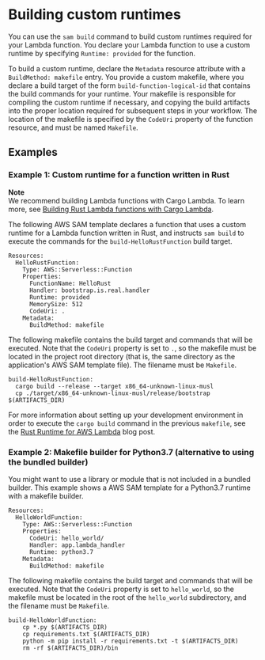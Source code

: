 # Building custom runtimes<a name="building-custom-runtimes"></a>

You can use the `sam build` command to build custom runtimes required for your Lambda function\. You declare your Lambda function to use a custom runtime by specifying `Runtime: provided` for the function\.

To build a custom runtime, declare the `Metadata` resource attribute with a `BuildMethod: makefile` entry\. You provide a custom makefile, where you declare a build target of the form `build-function-logical-id` that contains the build commands for your runtime\. Your makefile is responsible for compiling the custom runtime if necessary, and copying the build artifacts into the proper location required for subsequent steps in your workflow\. The location of the makefile is specified by the `CodeUri` property of the function resource, and must be named `Makefile`\.

## Examples<a name="building-custom-runtimes-examples"></a>

### Example 1: Custom runtime for a function written in Rust<a name="building-custom-runtimes-examples-rust"></a>

**Note**  
We recommend building Lambda functions with Cargo Lambda\. To learn more, see [Building Rust Lambda functions with Cargo Lambda](building-rust.md)\.

The following AWS SAM template declares a function that uses a custom runtime for a Lambda function written in Rust, and instructs `sam build` to execute the commands for the `build-HelloRustFunction` build target\.

```
Resources:
  HelloRustFunction:
    Type: AWS::Serverless::Function
    Properties:
      FunctionName: HelloRust
      Handler: bootstrap.is.real.handler
      Runtime: provided
      MemorySize: 512
      CodeUri: .
    Metadata:
      BuildMethod: makefile
```

The following makefile contains the build target and commands that will be executed\. Note that the `CodeUri` property is set to `.`, so the makefile must be located in the project root directory \(that is, the same directory as the application's AWS SAM template file\)\. The filename must be `Makefile`\.

```
build-HelloRustFunction:
  cargo build --release --target x86_64-unknown-linux-musl
  cp ./target/x86_64-unknown-linux-musl/release/bootstrap $(ARTIFACTS_DIR)
```

For more information about setting up your development environment in order to execute the `cargo build` command in the previous `makefile`, see the [Rust Runtime for AWS Lambda](https://aws.amazon.com/blogs/opensource/rust-runtime-for-aws-lambda/) blog post\.

### Example 2: Makefile builder for Python3\.7 \(alternative to using the bundled builder\)<a name="building-custom-runtimes-examples-python"></a>

You might want to use a library or module that is not included in a bundled builder\. This example shows a AWS SAM template for a Python3\.7 runtime with a makefile builder\.

```
Resources:
  HelloWorldFunction:
    Type: AWS::Serverless::Function
    Properties:
      CodeUri: hello_world/
      Handler: app.lambda_handler
      Runtime: python3.7
    Metadata:
      BuildMethod: makefile
```

The following makefile contains the build target and commands that will be executed\. Note that the `CodeUri` property is set to `hello_world`, so the makefile must be located in the root of the `hello_world` subdirectory, and the filename must be `Makefile`\.

```
build-HelloWorldFunction:
    cp *.py $(ARTIFACTS_DIR)
    cp requirements.txt $(ARTIFACTS_DIR)
    python -m pip install -r requirements.txt -t $(ARTIFACTS_DIR)
    rm -rf $(ARTIFACTS_DIR)/bin
```